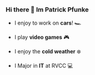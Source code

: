 ### Hi there 👋 Im Patrick Pfunke


- I enjoy to work on **cars**! 🏎️

- I play **video games** 🎮

- I enjoy the **cold weather** ❄️

- I Major in **IT** at RVCC 💻
